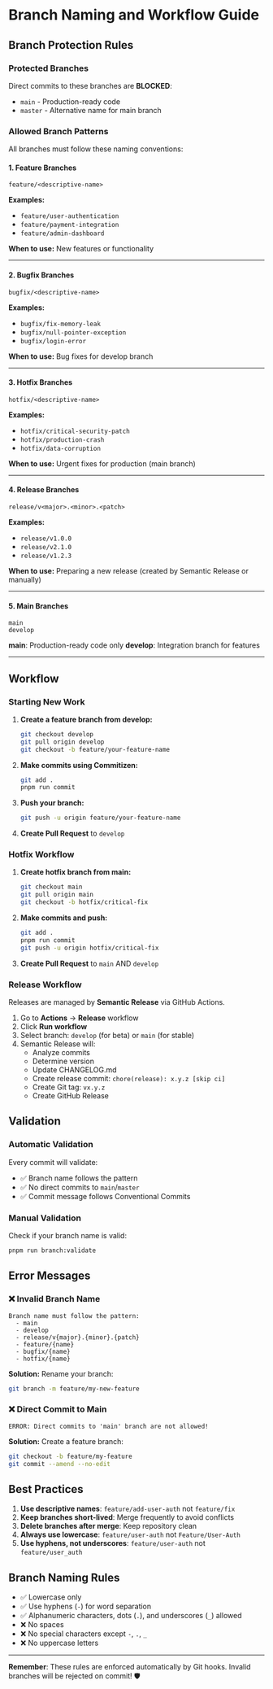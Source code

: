 # Branch Naming and Workflow Guide

## Branch Protection Rules

### Protected Branches

Direct commits to these branches are **BLOCKED**:

- `main` - Production-ready code
- `master` - Alternative name for main branch

### Allowed Branch Patterns

All branches must follow these naming conventions:

#### 1. **Feature Branches**

```
feature/<descriptive-name>
```

**Examples:**

- `feature/user-authentication`
- `feature/payment-integration`
- `feature/admin-dashboard`

**When to use:** New features or functionality

---

#### 2. **Bugfix Branches**

```
bugfix/<descriptive-name>
```

**Examples:**

- `bugfix/fix-memory-leak`
- `bugfix/null-pointer-exception`
- `bugfix/login-error`

**When to use:** Bug fixes for develop branch

---

#### 3. **Hotfix Branches**

```
hotfix/<descriptive-name>
```

**Examples:**

- `hotfix/critical-security-patch`
- `hotfix/production-crash`
- `hotfix/data-corruption`

**When to use:** Urgent fixes for production (main branch)

---

#### 4. **Release Branches**

```
release/v<major>.<minor>.<patch>
```

**Examples:**

- `release/v1.0.0`
- `release/v2.1.0`
- `release/v1.2.3`

**When to use:** Preparing a new release (created by Semantic Release or manually)

---

#### 5. **Main Branches**

```
main
develop
```

**main**: Production-ready code only
**develop**: Integration branch for features

---

## Workflow

### Starting New Work

1. **Create a feature branch from develop:**

   ```bash
   git checkout develop
   git pull origin develop
   git checkout -b feature/your-feature-name
   ```

2. **Make commits using Commitizen:**

   ```bash
   git add .
   pnpm run commit
   ```

3. **Push your branch:**

   ```bash
   git push -u origin feature/your-feature-name
   ```

4. **Create Pull Request** to `develop`

### Hotfix Workflow

1. **Create hotfix branch from main:**

   ```bash
   git checkout main
   git pull origin main
   git checkout -b hotfix/critical-fix
   ```

2. **Make commits and push:**

   ```bash
   git add .
   pnpm run commit
   git push -u origin hotfix/critical-fix
   ```

3. **Create Pull Request** to `main` AND `develop`

### Release Workflow

Releases are managed by **Semantic Release** via GitHub Actions.

1. Go to **Actions** → **Release** workflow
2. Click **Run workflow**
3. Select branch: `develop` (for beta) or `main` (for stable)
4. Semantic Release will:
   - Analyze commits
   - Determine version
   - Update CHANGELOG.md
   - Create release commit: `chore(release): x.y.z [skip ci]`
   - Create Git tag: `vx.y.z`
   - Create GitHub Release

## Validation

### Automatic Validation

Every commit will validate:

- ✅ Branch name follows the pattern
- ✅ No direct commits to `main`/`master`
- ✅ Commit message follows Conventional Commits

### Manual Validation

Check if your branch name is valid:

```bash
pnpm run branch:validate
```

## Error Messages

### ❌ Invalid Branch Name

```
Branch name must follow the pattern:
  - main
  - develop
  - release/v{major}.{minor}.{patch}
  - feature/{name}
  - bugfix/{name}
  - hotfix/{name}
```

**Solution:** Rename your branch:

```bash
git branch -m feature/my-new-feature
```

### ❌ Direct Commit to Main

```
ERROR: Direct commits to 'main' branch are not allowed!
```

**Solution:** Create a feature branch:

```bash
git checkout -b feature/my-feature
git commit --amend --no-edit
```

## Best Practices

1. **Use descriptive names**: `feature/add-user-auth` not `feature/fix`
2. **Keep branches short-lived**: Merge frequently to avoid conflicts
3. **Delete branches after merge**: Keep repository clean
4. **Always use lowercase**: `feature/user-auth` not `Feature/User-Auth`
5. **Use hyphens, not underscores**: `feature/user-auth` not `feature/user_auth`

## Branch Naming Rules

- ✅ Lowercase only
- ✅ Use hyphens (`-`) for word separation
- ✅ Alphanumeric characters, dots (`.`), and underscores (`_`) allowed
- ❌ No spaces
- ❌ No special characters except `-`, `.`, `_`
- ❌ No uppercase letters

---

**Remember**: These rules are enforced automatically by Git hooks. Invalid branches will be rejected on commit! 🛡️
